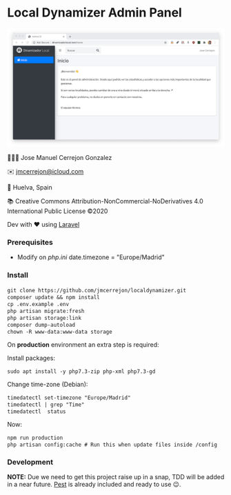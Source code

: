 # Local Dynamizer Admin Panel

![Local](./screenshots/screenshot_01.png)

👨🏻‍💻 Jose Manuel Cerrejon Gonzalez

✉️ jmcerrejon@icloud.com

📍 Huelva, Spain

📚 Creative Commons Attribution-NonCommercial-NoDerivatives 4.0 International Public License ©2020

Dev with ♥️ using [Laravel](https://www.laravel.com)

### Prerequisites

* Modify on *php.ini* date.timezone = "Europe/Madrid"

### Install

```
git clone https://github.com/jmcerrejon/localdynamizer.git
composer update && npm install
cp .env.example .env
php artisan migrate:fresh
php artisan storage:link
composer dump-autoload
chown -R www-data:www-data storage
```

On **production** environment an extra step is required:

Install packages:

```
sudo apt install -y php7.3-zip php-xml php7.3-gd
```

Change time-zone (Debian):

```
timedatectl set-timezone "Europe/Madrid"
timedatectl | grep "Time"
timedatectl  status
```

Now: 

```
npm run production
php artisan config:cache # Run this when update files inside /config 
```

### Development

**NOTE:** Due we need to get this project raise up in a snap, TDD will be added in a near future. [Pest](https://pestphp.com/) is already included and ready to use 😉.
